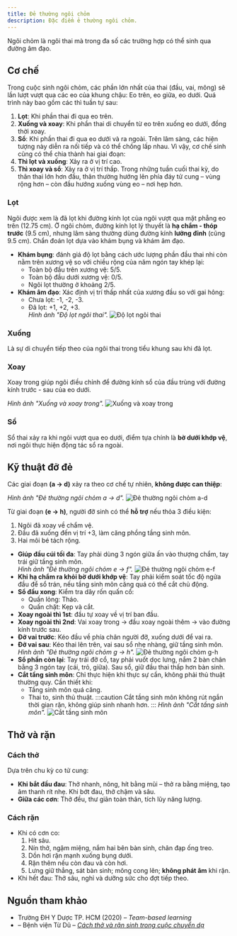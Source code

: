 ```yaml
---
title: Đẻ thường ngôi chỏm
description: Đặc điểm ẻ thường ngôi chỏm.
---
```


Ngôi chỏm là ngôi thai mà trong đa số các trường hợp có thể sinh qua đường âm đạo.

## Cơ chế

Trong cuộc sinh ngôi chỏm, các phần lớn nhất của thai (đầu, vai, mông) sẽ lần lượt vượt qua các eo của khung chậu: Eo trên, eo giữa, eo dưới. Quá trình này bao gồm các thì tuần tự sau:

1. **Lọt**: Khi phần thai đi qua eo trên.
2. **Xuống và xoay**: Khi phần thai di chuyển từ eo trên xuống eo dưới, đồng thời xoay.
3. **Sổ**: Khi phần thai đi qua eo dưới và ra ngoài. Trên lâm sàng, các hiện tượng này diễn ra nối tiếp và có thể chồng lấp nhau. Vì vậy, cơ chế sinh cũng có thể chia thành hai giai đoạn:
4. **Thì lọt và xuống**: Xảy ra ở vị trí cao.
5. **Thì xoay và sổ**: Xảy ra ở vị trí thấp. Trong những tuần cuối thai kỳ, do thân thai lớn hơn đầu, thân thường hướng lên phía đáy tử cung – vùng rộng hơn – còn đầu hướng xuống vùng eo – nơi hẹp hơn.

### Lọt

Ngôi được xem là đã lọt khi đường kính lọt của ngôi vượt qua mặt phẳng eo trên (12.75 cm). Ở ngôi chỏm, đường kính lọt lý thuyết là **hạ chẩm - thóp trước** (9.5 cm), nhưng lâm sàng thường dùng đường kính **lưỡng đỉnh** (cũng 9.5 cm). Chẩn đoán lọt dựa vào khám bụng và khám âm đạo.

- **Khám bụng**: đánh giá độ lọt bằng cách ước lượng phần đầu thai nhi còn nằm trên xương vệ so với chiều rộng của năm ngón tay khép lại:
  - Toàn bộ đầu trên xương vệ: 5/5.
  - Toàn bộ đầu dưới xương vệ: 0/5.
  - Ngôi lọt thường ở khoảng 2/5.
- **Khám âm đạo**: Xác định vị trí thấp nhất của xương đầu so với gai hông:
  - Chưa lọt: -1, -2, -3.
  - Đã lọt: +1, +2, +3.<br>
    _Hình ảnh "Độ lọt ngôi thai"._
    ![Độ lọt ngôi thai](./_images/de-thuong-ngoi-chom/do-lot-ngoi-thai.png)

### Xuống

Là sự di chuyển tiếp theo của ngôi thai trong tiểu khung sau khi đã lọt.

### Xoay

Xoay trong giúp ngôi điều chỉnh để đường kính sổ của đầu trùng với đường kính trước - sau của eo dưới.

_Hình ảnh "Xuống và xoay trong"._
![Xuống và xoay trong](./_images/de-thuong-ngoi-chom/xuong-va-xoay-trong.png)

### Sổ

Sổ thai xảy ra khi ngôi vượt qua eo dưới, điểm tựa chính là **bờ dưới khớp vệ**, nơi ngôi thực hiện động tác sổ ra ngoài.

## Kỹ thuật đỡ đẻ

Các giai đoạn **(a → d)** xảy ra theo cơ chế tự nhiên, **không được can thiệp**:

_Hình ảnh "Đẻ thường ngôi chỏm a → d"._
![Đẻ thường ngôi chỏm a-d](./_images/de-thuong-ngoi-chom/de-thuong-noi-chom-a-d.png)

Từ giai đoạn **(e → h)**, người đỡ sinh có thể **hỗ trợ** nếu thỏa 3 điều kiện:

1. Ngôi đã xoay về chẩm vệ.
2. Đầu đã xuống đến vị trí +3, làm căng phồng tầng sinh môn.
3. Hai môi bé tách rộng.

- **Giúp đầu cúi tối đa**: Tay phải dùng 3 ngón giữa ấn vào thượng chẩm, tay trái giữ tầng sinh môn.<br>
  _Hình ảnh "Đẻ thường ngôi chỏm e → f"._
  ![Đẻ thường ngôi chỏm e-f](./_images/de-thuong-ngoi-chom/de-thuong-noi-chom-e-f.png)
- **Khi hạ chẩm ra khỏi bờ dưới khớp vệ**: Tay phải kiểm soát tốc độ ngửa đầu để sổ trán, nếu tầng sinh môn căng quá có thể cắt chủ động.
- **Sổ đầu xong**: Kiểm tra dây rốn quấn cổ:
  - Quấn lỏng: Tháo.
  - Quấn chặt: Kẹp và cắt.
- **Xoay ngoài thì 1st**: đầu tự xoay về vị trí ban đầu.
- **Xoay ngoài thì 2nd**: Vai xoay trong → đầu xoay ngoài thêm → vào đường kính trước sau.
- **Đỡ vai trước**: Kéo đầu về phía chân người đỡ, xuống dưới để vai ra.
- **Đỡ vai sau**: Kéo thai lên trên, vai sau sổ nhẹ nhàng, giữ tầng sinh môn.
  _Hình ảnh "Đẻ thường ngôi chỏm g → h"._
  ![Đẻ thường ngôi chỏm g-h](./_images/de-thuong-ngoi-chom/de-thuong-noi-chom-g-h.png)
- **Sổ phần còn lại**: Tay trái đỡ cổ, tay phải vuốt dọc lưng, nắm 2 bàn chân bằng 3 ngón tay (cái, trỏ, giữa). Sau sổ, giữ đầu thai thấp hơn bàn sinh.
- **Cắt tầng sinh môn**: Chỉ thực hiện khi thực sự cần, không phải thủ thuật thường quy. Cần thiết khi:
  - Tầng sinh môn quá căng.
  - Thai to, sinh thủ thuật.
    :::caution
    Cắt tầng sinh môn không rút ngắn thời gian rặn, không giúp sinh nhanh hơn.
    :::
    _Hình ảnh "Cắt tầng sinh môn"._
    ![Cắt tầng sinh môn](./_images/de-thuong-ngoi-chom/cat-tang-sinh-mon.png)

## Thở và rặn

### Cách thở

Dựa trên chu kỳ co tử cung:

- **Khi bắt đầu đau**: Thở nhanh, nông, hít bằng mũi – thở ra bằng miệng, tạo âm thanh rít nhẹ. Khi bớt đau, thở chậm và sâu.
- **Giữa các cơn**: Thở đều, thư giãn toàn thân, tích lũy năng lượng.

### Cách rặn

- Khi có cơn co:
  1. Hít sâu.
  2. Nín thở, ngậm miệng, nắm hai bên bàn sinh, chân đạp ống treo.
  3. Dồn hơi rặn mạnh xuống bụng dưới.
  4. Rặn thêm nếu còn đau và còn hơi.
  5. Lưng giữ thẳng, sát bàn sinh; mông cong lên; **không phát âm** khi rặn.
- Khi hết đau: Thở sâu, nghỉ và dưỡng sức cho đợt tiếp theo.

## Nguồn tham khảo

- Trường ĐH Y Dược TP. HCM (2020) – _Team-based learning_
- – Bệnh viện Từ Dũ – [_Cách thở và rặn sinh trong cuộc chuyển dạ_](https://tudu.com.vn/vn/y-hoc-thuong-thuc/suc-khoe-phu-nu/lam-me-an-toan/cham-soc-ba-me-mang-thai/cach-tho-va-ran-sinh-trong-cuoc-chuyen-da/)
